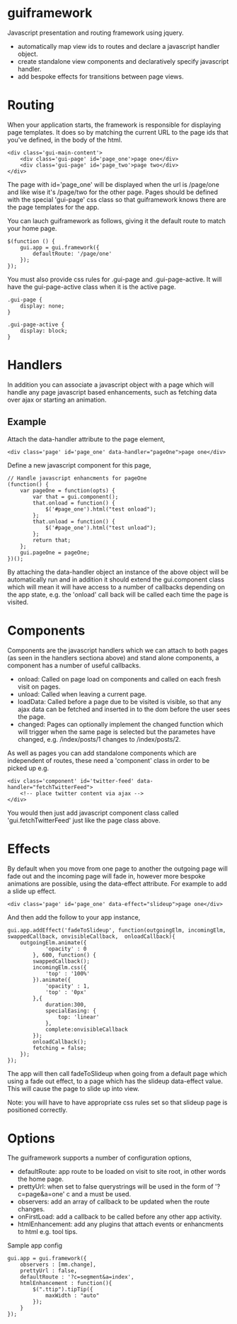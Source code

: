 guiframework
=============

Javascript presentation and routing framework using jquery.

- automatically map view ids to routes and declare a javascript handler object.
- create standalone view components and declaratively specify javascript handler.
- add bespoke effects for transitions between page views.

Routing
=============

When your application starts, the framework is responsible for displaying page templates. It does so by matching the current URL to the page ids that you've defined, in the body of the html.
    
    <div class='gui-main-content'>
        <div class='gui-page' id='page_one'>page one</div>
        <div class='gui-page' id='page_two'>page two</div>
    </div>

The page with id='page_one' will be displayed when the url is /page/one and like wise it's /page/two for the other page. Pages should be defined with the special 'gui-page' css class so that guiframework knows there are the page templates for the app.


You can lauch guiframework as follows, giving it the default route to match your home page.

    $(function () {
        gui.app = gui.framework({
            defaultRoute: '/page/one'
        });
    });
    
You must also provide css rules for .gui-page and .gui-page-active. It will have the gui-page-active class when it is the active page.

    .gui-page {
        display: none;
    }

    .gui-page-active {
        display: block;
    }
    
Handlers
=============

In addition you can associate a javascript object with a page which will handle any page javascript based enhancements, such as fetching data over ajax or starting an animation.

Example
------------

Attach the data-handler attribute to the page element,

    <div class='page' id='page_one' data-handler="pageOne">page one</div>
    
Define a new javascript component for this page,

    // Handle javascript enhancments for pageOne
    (function() {
        var pageOne = function(opts) {
            var that = gui.component();
            that.onload = function() {
                $('#page_one').html("test onload");
            };
            that.unload = function() {
                $('#page_one').html("test unload");
            };
            return that;
        };
        gui.pageOne = pageOne;
    })();

By attaching the data-handler object an instance of the above object will be automatically run and in addition it should extend the gui.component class which will mean it will have access to a number of callbacks depending on the app state, e.g. the 'onload' call back will be called each time the page is visited.


Components
=============

Components are the javascript handlers which we can attach to both pages (as seen in the handlers sectiona above) and stand alone components, a component has a number of useful callbacks.

- onload: Called on page load on components and called on each fresh visit on pages.
- unload: Called when leaving a current page.
- loadData: Called before a page due to be visited is visible, so that any ajax data can be fetched and inserted in to the dom before the user sees the page.
- changed: Pages can optionally implement the changed function which will trigger when the same page is selected but the parametes have changed, e.g. /index/posts/1 changes to /index/posts/2.

As well as pages you can add standalone components which are independent of routes, these need a 'component' class in order to be picked up e.g.

    <div class='component' id='twitter-feed' data-handler="fetchTwitterFeed">
        <!-- place twitter content via ajax -->
    </div>

You would then just add javascript component class called 'gui.fetchTwitterFeed' just like the page class above.


Effects
=============

By default when you move from one page to another the outgoing page will fade out and the incoming page will fade in, however more bespoke animations are possible, using the data-effect attribute. For example to add a slide up effect.

    <div class='page' id='page_one' data-effect="slideup">page one</div>
    
And then add the follow to your app instance,

    gui.app.addEffect('fadeToSlideup', function(outgoingElm, incomingElm, swappedCallback, onvisibleCallback,  onloadCallback){
        outgoingElm.animate({
                'opacity' : 0
            }, 600, function() {
            swappedCallback();
            incomingElm.css({
                'top' : '100%'
            }).animate({
                'opacity' : 1,
                'top' : '0px'
            },{
                duration:300,
                specialEasing: {
                    top: 'linear'
                },
                complete:onvisibleCallback
            });
            onloadCallback();
            fetching = false;
        });
    });

The app will then call fadeToSlideup when going from a default page which using a fade out effect, to a page which has the slideup data-effect value. This will cause the page to slide up into view.

Note: you will have to have appropriate css rules set so that slideup page is positioned correctly.

Options
=============

The guiframework supports a number of configuration options,

- defaultRoute: app route to be loaded on visit to site root, in other words the home page.
- prettyUrl: when set to false querystrings will be used in the form of '?c=page&a=one' c and a must be used.
- observers: add an array of callback to be updated when the route changes.
- onFirstLoad: add a callback to be called before any other app activity.
- htmlEnhancement: add any plugins that attach events or enhancments to html e.g. tool tips.


Sample app config

    gui.app = gui.framework({
		observers : [mm.change],
        prettyUrl : false,
        defaultRoute : '?c=segment&a=index',
        htmlEnhancement : function(){
            $(".ttip").tipTip({
                maxWidth : "auto"
            });
        }
	});
